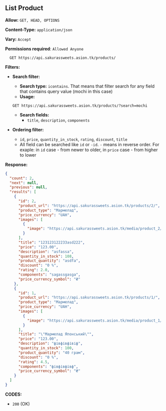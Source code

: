 ## List Product

**Allow:** `GET, HEAD, OPTIONS`

**Content-Type:** `application/json`

**Vary:** `Accept`

**Permissions required**: `Allowed Anyone`

```
  GET https://api.sakurassweets.asion.tk/products/
```

**Filters:**

- **Search filter:**

  - **Search type:** `icontains`. That means that filter search for any field that contains query value (mochi in this case)
  - **Usage:**

  ```
  GET https://api.sakurassweets.asion.tk/products/?search=mochi
  ```

  - **Search fields:**
    - `title`, `description`, `components`

- **Ordering filter:**

  - `id`, `price`, `quantity_in_stock`, `rating`, `discount`, `title`
  - All field can be searched like `id` or `-id`. `-` means in reverse order. For exaple: in `id` case - from newer to older, in `price` case - from higher to lower

**Response:**

```json
{
  "count": 2,
  "next": null,
  "previous": null,
  "results": [
    {
      "id": 2,
      "product_url": "https://api.sakurassweets.asion.tk/products/2/",
      "product_type": "Мармелад",
      "price_currency": "UAH",
      "images": [
        {
          "image": "https://api.sakurassweets.asion.tk/media/product_2/jk-placeholder-image.jpg"
        }
      ],
      "title": "123123122233asd222",
      "price": "123.00",
      "description": "asfassa",
      "quantity_in_stock": 108,
      "product_quantity": "asdfa",
      "discount": "0 %",
      "rating": 2.0,
      "components": "sagassgasga",
      "price_currency_symbol": "₴"
    },
    {
      "id": 1,
      "product_url": "https://api.sakurassweets.asion.tk/products/1/",
      "product_type": "Мармелад",
      "price_currency": "UAH",
      "images": [
        {
          "image": "https://api.sakurassweets.asion.tk/media/product_1/jk-placeholder-image.jpg"
        }
      ],
      "title": "\"Мармелад Японський\"",
      "price": "123.00",
      "description": "фівфівфівіф",
      "quantity_in_stock": 100,
      "product_quantity": "40 грам",
      "discount": "0 %",
      "rating": 4.5,
      "components": "фівфівфівф",
      "price_currency_symbol": "₴"
    }
  ]
}
```

**CODES:**

- `200` (OK)
